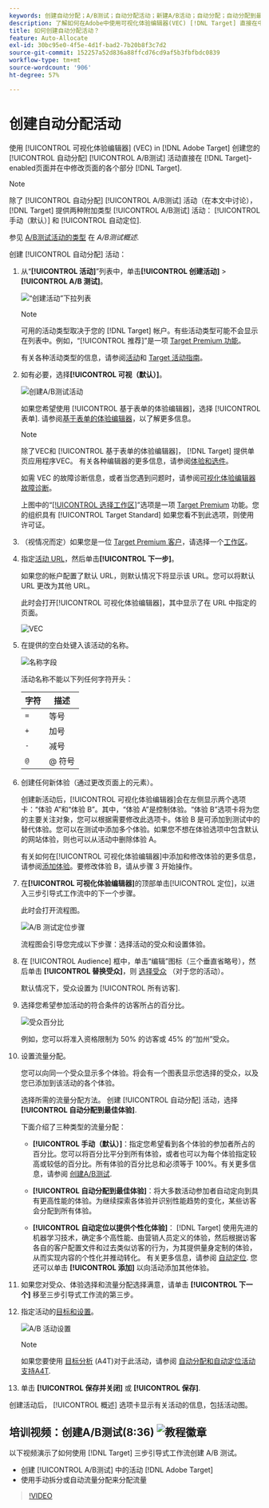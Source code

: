 ```yaml
---
keywords: 创建自动分配；A/B测试；自动分配活动；新建A/B活动；自动分配；自动分配到最佳体验；分配；自动分配
description: 了解如何在Adobe中使用可视化体验编辑器(VEC) [!DNL Target] 直接在中创建自动分配A/B测试活动 [!DNL Target]-enabled页。
title: 如何创建自动分配活动？
feature: Auto-Allocate
exl-id: 30bc95e0-4f5e-4d1f-bad2-7b20b8f3c7d2
source-git-commit: 152257a52d836a88ffcd76cd9af5b3fbfbdc0839
workflow-type: tm+mt
source-wordcount: '906'
ht-degree: 57%

---
```


# 创建自动分配活动

使用 [!UICONTROL 可视化体验编辑器] (VEC) in [!DNL Adobe Target] 创建您的 [!UICONTROL 自动分配] [!UICONTROL A/B测试] 活动直接在 [!DNL Target]-enabled页面并在中修改页面的各个部分 [!DNL Target].

>[!NOTE]
>
>除了 [!UICONTROL 自动分配] [!UICONTROL A/B测试] 活动（在本文中讨论）， [!DNL Target] 提供两种附加类型 [!UICONTROL A/B测试] 活动： [!UICONTROL 手动（默认）] 和 [!UICONTROL 自动定位].
>
>参见 [A/B测试活动的类型](/help/main/c-activities/t-test-ab/test-ab.md#types) 在 *A/B测试概述*.

创建 [!UICONTROL 自动分配] 活动：

1. 从“**[!UICONTROL 活动]**”列表中，单击&#x200B;**[!UICONTROL 创建活动]** > **[!UICONTROL A/B 测试]**。

   ![“创建活动”下拉列表](/help/main/c-activities/t-test-ab/t-test-create-ab/assets/ab_select-new.png)

   >[!NOTE]
   >
   >可用的活动类型取决于您的 [!DNL Target] 帐户。有些活动类型可能不会显示在列表中。例如，“[!UICONTROL 推荐]”是一项 [Target Premium 功能](/help/main/c-intro/intro.md#premium)。
   >
   >有关各种活动类型的信息，请参阅[活动](/help/main/c-activities/activities.md)和 [Target 活动指南](/help/main/c-activities/target-activities-guide.md)。

1. 如有必要，选择&#x200B;**[!UICONTROL 可视（默认）]**。

   ![创建A/B测试活动](/help/main/c-activities/t-test-ab/t-test-create-ab/assets/create-ab.png)

   如果您希望使用 [!UICONTROL 基于表单的体验编辑器]，选择 [!UICONTROL 表单]. 请参阅[基于表单的体验编辑器](/help/main/c-experiences/form-experience-composer.md)，以了解更多信息。

   >[!NOTE]
   >
   >除了VEC和 [!UICONTROL 基于表单的体验编辑器]， [!DNL Target] 提供单页应用程序VEC。 有关各种编辑器的更多信息，请参阅[体验和选件](/help/main/c-experiences/experiences.md)。
   >
   >如需 VEC 的故障诊断信息，或者当您遇到问题时，请参阅[可视化体验编辑器故障诊断](/help/main/c-experiences/c-visual-experience-composer/r-troubleshoot-composer/troubleshoot-composer.md)。
   >
   >上图中的“[[!UICONTROL 选择工作区]](/help/main/administrating-target/c-user-management/property-channel/property-channel.md)”选项是一项 [Target Premium](/help/main/c-intro/intro.md) 功能。您的组织具有 [!UICONTROL Target Standard] 如果您看不到此选项，则使用许可证。

1. （视情况而定）如果您是一位 [Target Premium 客户](/help/main/c-intro/intro.md#premium)，请选择一个[工作区](/help/main/administrating-target/c-user-management/property-channel/property-channel.md)。

1. 指定[活动 URL](/help/main/c-activities/t-test-ab/t-test-create-ab/ab-activity-url.md)，然后单击&#x200B;**[!UICONTROL 下一步]**。

   如果您的帐户配置了默认 URL，则默认情况下将显示该 URL。您可以将默认 URL 更改为其他 URL。

   此时会打开[!UICONTROL 可视化体验编辑器]，其中显示了在 URL 中指定的页面。

   ![VEC](/help/main/c-activities/t-test-ab/t-test-create-ab/assets/vec-new.png)

1. 在提供的空白处键入该活动的名称。

   ![名称字段](/help/main/c-activities/t-test-ab/t-test-create-ab/assets/ab_newname-new.png)

   活动名称不能以下列任何字符开头：

   | 字符 | 描述 |
   |--- |--- |
   | `=` | 等号 |
   | `+` | 加号 |
   | `-` | 减号 |
   | `@` | @ 符号 |

1. 创建任何新体验（通过更改页面上的元素）。

   创建新活动后，[!UICONTROL 可视化体验编辑器]会在左侧显示两个选项卡：“体验 A”和“体验 B”。其中，“体验 A”是控制体验。“体验 B”选项卡将为您的主要关注对象，您可以根据需要修改此选项卡。体验 B 是可添加到测试中的替代体验。您可以在测试中添加多个体验。如果您不想在体验选项中包含默认的网站体验，则也可以从活动中删除体验 A。

   有关如何在[!UICONTROL 可视化体验编辑器]中添加和修改体验的更多信息，请参阅[添加体验](/help/main/c-activities/t-test-ab/t-test-create-ab/ab-add-experience.md)。要修改体验 B，请从步骤 3 开始操作。

1. 在&#x200B;**[!UICONTROL 可视化体验编辑器]**&#x200B;的顶部单击[!UICONTROL 定位]，以进入三步引导式工作流中的下一个步骤。

   此时会打开流程图。

   ![A/B 测试定位步骤](/help/main/c-activities/t-test-ab/t-test-create-ab/assets/ab_flow-new.png)

   流程图会引导您完成以下步骤：选择活动的受众和设置体验。

1. 在 [!UICONTROL Audience] 框中，单击“编辑”图标（三个垂直省略号），然后单击 **[!UICONTROL 替换受众]**，则 [选择受众](/help/main/c-activities/t-test-ab/t-test-create-ab/ab-audience.md) （对于您的活动）。

   默认情况下，受众设置为 [!UICONTROL 所有访客].

1. 选择您希望参加活动的符合条件的访客所占的百分比。

   ![受众百分比](/help/main/c-activities/t-test-ab/t-test-create-ab/assets/audperc-new.png)

   例如，您可以将准入资格限制为 50% 的访客或 45% 的“加州”受众。

1. 设置流量分配。

   您可以向同一个受众显示多个体验。将会有一个图表显示您选择的受众，以及您已添加到该活动的各个体验。

   选择所需的流量分配方法。 创建 [!UICONTROL 自动分配] 活动，选择 **[!UICONTROL 自动分配到最佳体验]**.

   下面介绍了三种类型的流量分配：

   * **[!UICONTROL 手动（默认）]**：指定您希望看到各个体验的参加者所占的百分比。您可以将百分比平分到所有体验，或者也可以为每个体验指定较高或较低的百分比。所有体验的百分比总和必须等于 100%。有关更多信息，请参阅 [创建A/B测试](/help/main/c-activities/t-test-ab/t-test-create-ab/test-create-ab.md).

   * **[!UICONTROL 自动分配到最佳体验]**：将大多数活动参加者自动定向到具有更高性能的体验。为继续探索各体验并识别性能趋势的变化，某些访客会分配到所有体验。

   * **[!UICONTROL 自动定位以提供个性化体验]**： [!DNL Target] 使用先进的机器学习技术，确定多个高性能、由营销人员定义的体验，然后根据访客各自的客户配置文件和过去类似访客的行为，为其提供量身定制的体验，从而实现内容的个性化并推动转化。 有关更多信息，请参阅 [自动定位](/help/main/c-activities/auto-target/auto-target-to-optimize.md).
   您还可以单击 **[!UICONTROL 添加]** 以向活动添加其他体验。

1. 如果您对受众、体验选择和流量分配选择满意，请单击 **[!UICONTROL 下一个]** 移至三步引导式工作流的第三步。

1. 指定活动的[目标和设置](/help/main/c-activities/t-test-ab/t-test-create-ab/ab-goals-and-settings.md)。

   ![A/B 活动设置](/help/main/c-activities/t-test-ab/t-test-create-ab/assets/ab_settings-new.png)

   >[!NOTE]
   >
   >如果您要使用 [目标分析](/help/main/c-integrating-target-with-mac/a4t/a4t.md) (A4T)对于此活动，请参阅 [自动分配和自动定位活动支持A4T](/help/main/c-integrating-target-with-mac/a4t/a4t-at-aa.md).

1. 单击 **[!UICONTROL 保存并关闭]** 或 **[!UICONTROL 保存]**.

创建活动后， [!UICONTROL 概述] 选项卡显示有关活动的信息，包括活动图。

## 培训视频：创建A/B测试(8:36) ![教程徽章](/help/main/assets/tutorial.png)

以下视频演示了如何使用 [!DNL Target] 三步引导式工作流创建 A/B 测试。

* 创建 [!UICONTROL A/B测试] 中的活动 [!DNL Adobe Target]
* 使用手动拆分或自动流量分配来分配流量

>[!VIDEO](https://video.tv.adobe.com/v/17391)
